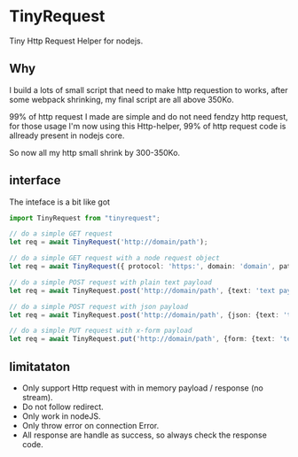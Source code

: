 # TinyRequest
Tiny Http Request Helper for nodejs.

## Why
I build a lots of small script that need to make http requestion to works, after some webpack shrinking, my final script are all above 350Ko.

99% of http request I made are simple and do not need fendzy http request, for those usage I'm now using this Http-helper, 99% of http request code is allready present in nodejs core.

So now all my http small shrink by 300-350Ko.

## interface

The inteface is a bit like got


```typescript
import TinyRequest from "tinyrequest";

// do a simple GET request
let req = await TinyRequest('http://domain/path');

// do a simple GET request with a node request object
let req = await TinyRequest({ protocol: 'https:', domain: 'domain', path: '/', headers: {'x-token': 'token'}});

// do a simple POST request with plain text payload
let req = await TinyRequest.post('http://domain/path', {text: 'text payload'});

// do a simple POST request with json payload
let req = await TinyRequest.post('http://domain/path', {json: {text: 'text payload'}});

// do a simple PUT request with x-form payload
let req = await TinyRequest.put('http://domain/path', {form: {text: 'text payload'}});
```

## limitataton

- Only support Http request with in memory payload / response (no stream).
- Do not follow redirect.
- Only work in nodeJS.
- Only throw error on connection Error.
- All response are handle as success, so always check the response code.





